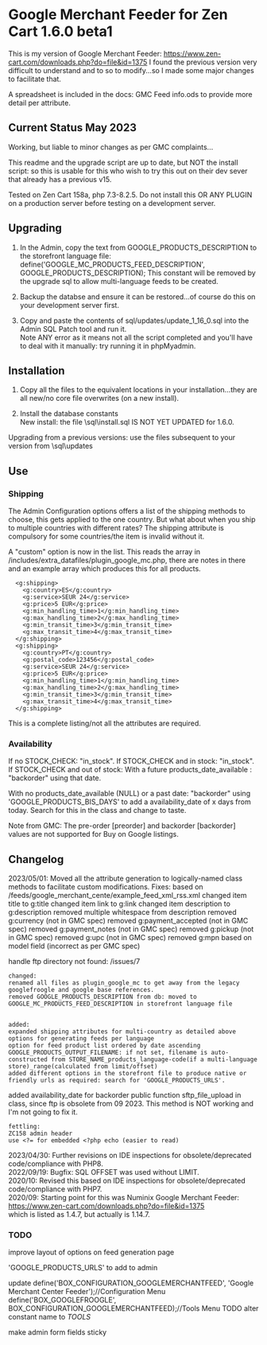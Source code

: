 # Google Merchant Feeder for Zen Cart 1.6.0 beta1
This is my version of Google Merchant Feeder: https://www.zen-cart.com/downloads.php?do=file&id=1375
I found the previous version very difficult to understand and to so to modify...so I made some major changes to facilitate that.

A spreadsheet is included in the docs: GMC Feed info.ods to provide more detail per attribute.

## Current Status May 2023
Working, but liable to minor changes as per GMC complaints...

This readme and the upgrade script are up to date, but NOT the install script: so this is usable for this who wish to try this out on their dev sever that already has a previous v15.

Tested on Zen Cart 158a, php 7.3-8.2.5.
Do not install this OR ANY PLUGIN on a production server before testing on a development server.

## Upgrading
1. In the Admin, copy the text from GOOGLE_PRODUCTS_DESCRIPTION to the storefront language file:
define('GOOGLE_MC_PRODUCTS_FEED_DESCRIPTION', GOOGLE_PRODUCTS_DESCRIPTION);
This constant will be removed by the upgrade sql to allow multi-language feeds to be created.

1. Backup the databse and ensure it can be restored...of course do this on your development server first.

1. Copy and paste the contents of sql/updates/update_1_16_0.sql into the Admin SQL Patch tool and run it.  
Note ANY error as it means not all the script completed and you'll have to deal with it manually: try running it in phpMyadmin.

## Installation
1. Copy all the files to the equivalent locations in your installation...they are all new/no core file overwrites (on a new install).

1. Install the database constants  
New install: the file \sql\install.sql IS NOT YET UPDATED for 1.6.0.

Upgrading from a previous versions: use the files subsequent to your version from \sql\updates

## Use

### Shipping
The Admin Configuration options offers a list of the shipping methods to choose, this gets applied to the one country.
But what about when you ship to multiple countries with different rates? The shipping attribute is compulsory for some countries/the item is invalid without it.

A "custom" option is now in the list. This reads the array in /includes/extra_datafiles/plugin_google_mc.php, there are notes in there and an example array which produces this for all products.

      <g:shipping>
        <g:country>ES</g:country>
        <g:service>SEUR 24</g:service>
        <g:price>5 EUR</g:price>
        <g:min_handling_time>1</g:min_handling_time>
        <g:max_handling_time>2</g:max_handling_time>
        <g:min_transit_time>3</g:min_transit_time>
        <g:max_transit_time>4</g:max_transit_time>
      </g:shipping>
      <g:shipping>
        <g:country>PT</g:country>
        <g:postal_code>123456</g:postal_code>
        <g:service>SEUR 24</g:service>
        <g:price>5 EUR</g:price>
        <g:min_handling_time>1</g:min_handling_time>
        <g:max_handling_time>2</g:max_handling_time>
        <g:min_transit_time>3</g:min_transit_time>
        <g:max_transit_time>4</g:max_transit_time>
      </g:shipping>

This is a complete listing/not all the attributes are required.

### Availability
If no STOCK_CHECK: "in_stock".
If STOCK_CHECK and in stock: "in_stock".
If STOCK_CHECK and out of stock:
With a future products_date_available : "backorder" using that date.

With no products_date_available (NULL) or a past date: "backorder" using 
'GOOGLE_PRODUCTS_BIS_DAYS'
to add a availability_date of x days from today. Search for this in the class and change to taste.

Note from GMC: The pre-order [preorder] and backorder [backorder] values are not supported for Buy on Google listings.

## Changelog
2023/05/01:
Moved all the attribute generation to logically-named class methods to facilitate custom modifications.
Fixes:
based on /feeds/google_merchant_cente/example_feed_xml_rss.xml 
changed item title to g:title
changed item link to g:link
changed item description to g:description
removed multiple whitespace from description
removed g:currency (not in GMC spec)
removed g:payment_accepted (not in GMC spec)
removed g:payment_notes (not in GMC spec)
removed g:pickup (not in GMC spec)
removed g:upc (not in GMC spec)
removed g:mpn based on model field (incorrect as per GMC spec)

handle ftp directory not found: /issues/7

	changed:
	renamed all files as plugin_google_mc to get away from the legacy googlefroogle and google base references.
	removed GOOGLE_PRODUCTS_DESCRIPTION from db: moved to GOOGLE_MC_PRODUCTS_FEED_DESCRIPTION in storefront language file


	added:
	expanded shipping attributes for multi-country as detailed above
	options for generating feeds per language
	option for feed product list ordered by date ascending
	GOOGLE_PRODUCTS_OUTPUT_FILENAME: if not set, filename is auto-constructed from STORE_NAME_products_language-code(if a multi-language store)_range(calculated from limit/offset)
	added different options in the storefront file to produce native or friendly urls as required: search for 'GOOGLE_PRODUCTS_URLS'.
added availability_date for backorder
	public function sftp_file_upload in class, since ftp is obsolete from 09 2023. This method is NOT working and I'm not going to fix it.
	
	fettling:
	ZC158 admin header
	use <?= for embedded <?php echo (easier to read)
	
2023/04/30: Further revisions on IDE inspections for obsolete/deprecated code/compliance with PHP8.  
2022/09/19: Bugfix: SQL OFFSET was used without LIMIT.  
2020/10: Revised this based on IDE inspections for obsolete/deprecated code/compliance with PHP7.  
2020/09: Starting point for this was Numinix Google Merchant Feeder: https://www.zen-cart.com/downloads.php?do=file&id=1375  
which is listed as 1.4.7, but actually is 1.14.7.

### TODO
improve layout of options on feed generation page

'GOOGLE_PRODUCTS_URLS' to add to admin

update
define('BOX_CONFIGURATION_GOOGLEMERCHANTFEED', 'Google Merchant Center Feeder');//Configuration Menu
define('BOX_GOOGLEFROOGLE', BOX_CONFIGURATION_GOOGLEMERCHANTFEED);//Tools Menu TODO alter constant name to _TOOLS_

make admin form fields sticky
